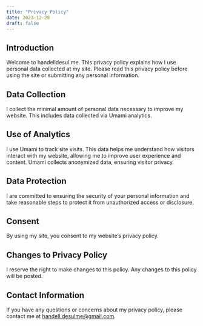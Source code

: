 ```yaml
---
title: "Privacy Policy"
date: 2023-12-28
draft: false
---
```


## Introduction

Welcome to handelldesul.me. This privacy policy explains how I use personal data collected at my site. Please read this privacy policy before using the site or submitting any personal information.

## Data Collection

I collect the minimal amount of personal data necessary to improve my website. This includes data collected via Umami analytics.

## Use of Analytics

I use Umami to track site visits. This data helps me understand how visitors interact with my website, allowing me to improve user experience and content. Umami collects anonymized data, ensuring visitor privacy.

## Data Protection

I are committed to ensuring the security of your personal information and take reasonable steps to protect it from unauthorized access or disclosure.

## Consent

By using my site, you consent to my website’s privacy policy.

## Changes to Privacy Policy

I reserve the right to make changes to this policy. Any changes to this policy will be posted.

## Contact Information

If you have any questions or concerns about my privacy policy, please contact me at handell.desulme@gmail.com.
